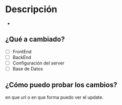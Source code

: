 # Descripción
- 

## ¿Qué a cambiado?
- [ ] FrontEnd
- [ ] BackEnd
- [ ] Configuración del server
- [ ] Base de Datos

## ¿Cómo puedo probar los cambios?
en que url o en que forma puedo ver el update.
